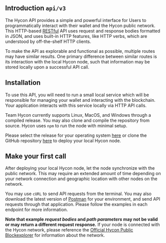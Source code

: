 ## Introduction `api/v3`

The Hycon API provides a simple and powerful interface for Users to programmatically interact with their wallet and the Hycon public network. This HTTP-based [RESTful](https://en.wikipedia.org/wiki/Representational_state_transfer) API uses request and response bodies formatted in JSON, and uses built-in HTTP features, like HTTP verbs, which are understood by off-the-shelf HTTP clients. 

To make the API as explorable and functional as possible, multiple routes may have similar results. One primary difference between similar routes is its interaction with the local Hycon node, such that information may be stored locally upon a successful API call. 

## Installation

To use this API, you will need to run a small local service which will be responsible for managing your wallet and interacting with the blockchain. Your application interacts with this service locally via HTTP API calls.

Team Hycon currently supports Linux, MacOS, and Windows through a compiled release. You may also clone and compile the repository from source. Hycon uses `npm` to run the node with minimal setup.

Please select the release for your operating system [here](https://github.com/team-hycon/hycon-core/releases) or clone the GitHub repository [here](https://github.com/team-hycon/hycon-core) to deploy your local Hycon node.

## Make your first call

After deploying your local Hycon node, let the node synchronize with the public network. This may require an extended amount of time depending on your network connection and geographic location with other nodes on the network. 

You may use `cURL` to send API requests from the terminal. You may also download the latest version of [Postman](https://www.getpostman.com/) for your environment, and send API requests through that application. Please follow the examples in each endpoint for more information. 

**Note that example _request bodies_ and _path parameters_ may not be valid or may return a different request response.** If your node is connected with the Hycon network, please reference the [Official Hycon Public Blockexplorer](https://explorer.hycon.io) for information about the network.


